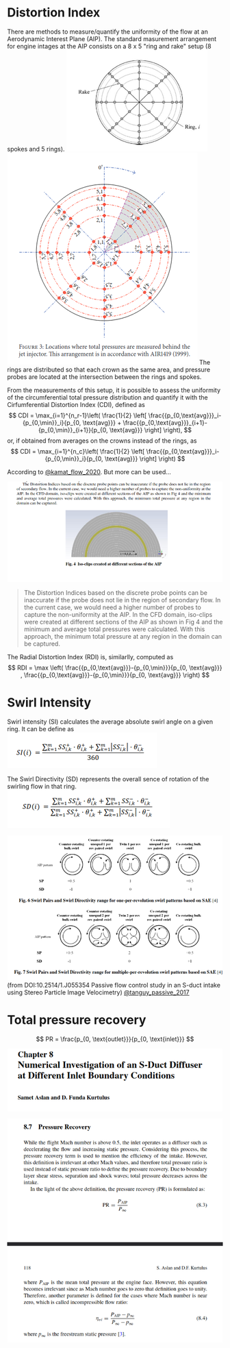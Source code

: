 # Distortion Index
There are methods to measure/quantify the uniformity of the flow at an Aerodynamic Interest Plane (AIP). The standard masurement arrangement for engine intages at the AIP consists on a 8 x 5 "ring and rake" setup (8 spokes and 5 rings).
![IDC rake setup](../../_resources/6f1ec553f824394d7e8abb6bba2b225b.png)
![1f810f1e6968254d755fb8d9fb41b354.png](../../_resources/1f810f1e6968254d755fb8d9fb41b354.png)
The rings are distributed so that each crown as the same area, and pressure probes are located at the intersection between the rings and spokes.

From the measurements of this setup, it is possible to assess the uniformity of the circumferential total pressure distribution and quantify it with the Cirfumferential Distortion Index (CDI), defined as 
$$
CDI = \max_{i=1}^{n_r-1}\left(
\frac{1}{2}
\left[
\frac{{p_{0,\text{avg}}}_i-{p_{0,\min}}_i}{p_{0, \text{avg}}}
+
\frac{{p_{0,\text{avg}}}_{i+1}-{p_{0,\min}}_{i+1}}{p_{0, \text{avg}}}
\right]
\right),
$$
or, if obtained from averages on the crowns instead of the rings, as
$$
CDI = \max_{i=1}^{n_c}\left(
\frac{1}{2}
\left[
\frac{{p_{0,\text{avg}}}_i-{p_{0,\min}}_i}{p_{0, \text{avg}}}
\right]
\right)
$$

According to [@kamat_flow_2020](http://dx.doi.org/10.2514%2F6.2020-2755). But more can be used...

![6fbea91f3e03b227a6aaa7e652500b24.png](../../_resources/6fbea91f3e03b227a6aaa7e652500b24.png)

> The Distortion Indices based on the discrete probe points can be inaccurate if the probe does not lie in the region of secondary flow. In the current case, we would need a higher number of probes to capture the non-uniformity at the AIP. In the CFD domain, iso-clips were created at different sections of the AIP as shown in Fig 4 and the minimum and  average  total  pressures  were  calculated.  With  this  approach,  the  minimum  total pressure  at  any  region  in  the domain can be captured. 

The Radial Distortion Index (RDI) is, similarlly, computed as
$$
RDI = \max
\left(
\frac{{p_{0,\text{avg}}}-{p_{0,\min}}}{p_{0, \text{avg}}}
,
\frac{{p_{0,\text{avg}}}-{p_{0,\min}}}{p_{0, \text{avg}}}
\right)
$$

# Swirl Intensity
Swirl intensity (SI) calculates the average absolute swirl angle on a given ring. It can be define as
![df34d156fcd8d10211a8172500fa777a.png](../../_resources/df34d156fcd8d10211a8172500fa777a.png)

The Swirl Directivity (SD) represents the overall sence of rotation of the swirling flow in that ring. 
![e4adaf6949251a48fe77bf2211531ba8.png](../../_resources/e4adaf6949251a48fe77bf2211531ba8.png)

![ddf199bf839a71c6a38e31ceb0b63f1f.png](../../_resources/ddf199bf839a71c6a38e31ceb0b63f1f.png)
(from DOI:10.2514/1.J055354 Passive flow control study in an S-duct intake using Stereo 
Particle Image Velocimetry)
[@tanguy_passive_2017](http://dx.doi.org/10.2514%2F1.J055354)


# Total pressure recovery
$$
PR = \frac{p_{0, \text{outlet}}}{p_{0, \text{inlet}}}
$$

![985a16874d5ebf93977e195657cd503c.png](../../_resources/985a16874d5ebf93977e195657cd503c.png)

![55a531b8544aaf6c58a06fdab81e2d91.png](../../_resources/55a531b8544aaf6c58a06fdab81e2d91.png)